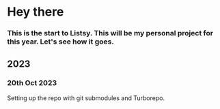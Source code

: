 # Hey there
### This is the start to Listsy. This will be my personal project for this year. Let's see how it goes.

<!-- timeline view -->
## 2023
### 20th Oct 2023
Setting up the repo with git submodules and Turborepo.


